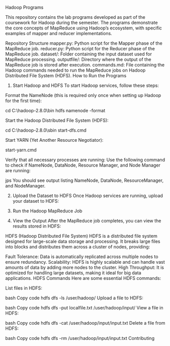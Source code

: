 Hadoop Programs

This repository contains the lab programs developed as part of the coursework for Hadoop during the semester. The programs demonstrate the core concepts of MapReduce using Hadoop’s ecosystem, with specific examples of mapper and reducer implementations.

Repository Structure
mapper.py: Python script for the Mapper phase of the MapReduce job.
reducer.py: Python script for the Reducer phase of the MapReduce job.
dataset/: Folder containing the input dataset used for MapReduce processing.
outputfile/: Directory where the output of the MapReduce job is stored after execution.
commands.md: File containing the Hadoop commands needed to run the MapReduce jobs on Hadoop Distributed File System (HDFS).
How to Run the Programs
1. Start Hadoop and HDFS
To start Hadoop services, follow these steps:

Format the NameNode (this is required only once when setting up Hadoop for the first time):


cd C:\hadoop-2.8.0\bin
hdfs namenode -format

Start the Hadoop Distributed File System (HDFS):

cd C:\hadoop-2.8.0\sbin
start-dfs.cmd

Start YARN (Yet Another Resource Negotiator):

start-yarn.cmd

Verify that all necessary processes are running:
Use the following command to check if NameNode, DataNode, Resource Manager, and Node Manager are running:

jps
You should see output listing NameNode, DataNode, ResourceManager, and NodeManager.

2. Upload the Dataset to HDFS
Once Hadoop services are running, upload your dataset to HDFS:

3. Run the Hadoop MapReduce Job

4. View the Output
After the MapReduce job completes, you can view the results stored in HDFS:

HDFS (Hadoop Distributed File System)
HDFS is a distributed file system designed for large-scale data storage and processing. It breaks large files into blocks and distributes them across a cluster of nodes, providing:

Fault Tolerance: Data is automatically replicated across multiple nodes to ensure redundancy.
Scalability: HDFS is highly scalable and can handle vast amounts of data by adding more nodes to the cluster.
High Throughput: It is optimized for handling large datasets, making it ideal for big data applications.
HDFS Commands
Here are some essential HDFS commands:

List files in HDFS:

bash
Copy code
hdfs dfs -ls /user/hadoop/
Upload a file to HDFS:

bash
Copy code
hdfs dfs -put localfile.txt /user/hadoop/input/
View a file in HDFS:

bash
Copy code
hdfs dfs -cat /user/hadoop/input/input.txt
Delete a file from HDFS:

bash
Copy code
hdfs dfs -rm /user/hadoop/input/input.txt
Contributing
